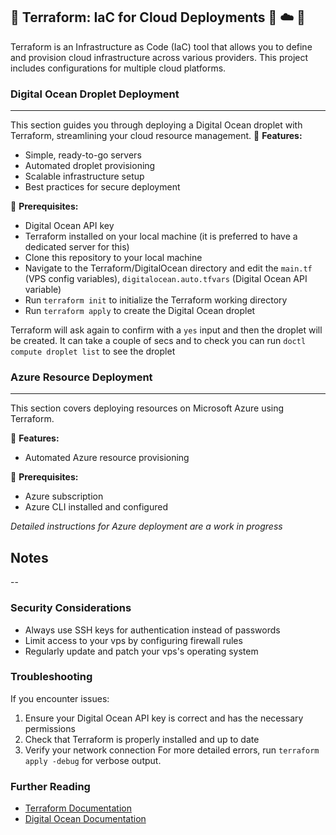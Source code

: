 ## 🤖 Terraform: IaC for Cloud Deployments 🚀 ☁️ 🐋

Terraform is an Infrastructure as Code (IaC) tool that allows you to define and provision cloud infrastructure across various providers. This project includes configurations for multiple cloud platforms.

### Digital Ocean Droplet Deployment
---
This section guides you through deploying a Digital Ocean droplet with Terraform, streamlining your cloud resource management.
🔧 **Features:**
- Simple, ready-to-go servers
- Automated droplet provisioning
- Scalable infrastructure setup
- Best practices for secure deployment

📝 **Prerequisites:**
- Digital Ocean API key
- Terraform installed on your local machine (it is preferred to have a dedicated server for this)
- Clone this repository to your local machine
- Navigate to the Terraform/DigitalOcean directory and edit the `main.tf` (VPS config variables), `digitalocean.auto.tfvars` (Digital Ocean API variable)
- Run `terraform init` to initialize the Terraform working directory
- Run `terraform apply` to create the Digital Ocean droplet

Terraform will ask again to confirm with a `yes` input and then the droplet will be created. It can take a couple of secs and to check you can run `doctl compute droplet list` to see the droplet

### Azure Resource Deployment
---
This section covers deploying resources on Microsoft Azure using Terraform.

🔧 **Features:**
- Automated Azure resource provisioning

📝 **Prerequisites:**
- Azure subscription
- Azure CLI installed and configured

*Detailed instructions for Azure deployment are a work in progress*
## Notes
--
### Security Considerations
- Always use SSH keys for authentication instead of passwords
- Limit access to your vps by configuring firewall rules
- Regularly update and patch your vps's operating system

### Troubleshooting
If you encounter issues:
1. Ensure your Digital Ocean API key is correct and has the necessary permissions
2. Check that Terraform is properly installed and up to date
3. Verify your network connection
    For more detailed errors, run `terraform apply -debug` for verbose output.

### Further Reading

- [Terraform Documentation](https://developer.hashicorp.com/terraform/docs)
- [Digital Ocean Documentation](https://docs.digitalocean.com/reference/terraform/)
